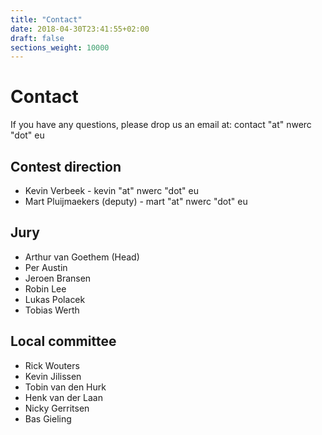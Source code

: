 ```yaml
---
title: "Contact"
date: 2018-04-30T23:41:55+02:00
draft: false
sections_weight: 10000
---
```


# Contact
If you have any questions, please drop us an email at: contact "at" nwerc "dot" eu

## Contest direction
- Kevin Verbeek - kevin "at" nwerc "dot" eu
- Mart Pluijmaekers (deputy)  - mart "at" nwerc "dot" eu

## Jury
- Arthur van Goethem (Head)
- Per Austin
- Jeroen Bransen
- Robin Lee
- Lukas Polacek
- Tobias Werth

## Local committee
- Rick Wouters
- Kevin Jilissen
- Tobin van den Hurk
- Henk van der Laan
- Nicky Gerritsen
- Bas Gieling
